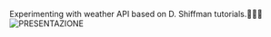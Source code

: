 Experimenting with weather API based on D. Shiffman tutorials.🖖🙇‍♂️
![PRESENTAZIONE](https://user-images.githubusercontent.com/67789249/115031087-13564200-9ec8-11eb-84aa-ed76b9d89db3.jpg)

